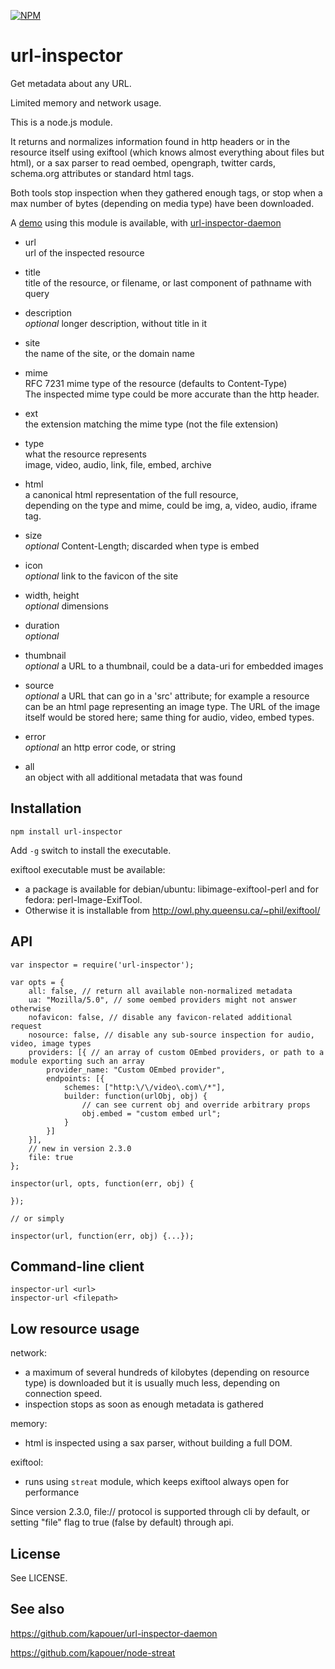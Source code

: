 [![NPM](https://nodei.co/npm/url-inspector.png?downloads=true)](https://nodei.co/npm/url-inspector/)

url-inspector
=============

Get metadata about any URL.

Limited memory and network usage.

This is a node.js module.

It returns and normalizes information found in http headers or in the resource
itself using exiftool (which knows almost everything about files but html),
or a sax parser to read oembed, opengraph, twitter cards, schema.org attributes
or standard html tags.

Both tools stop inspection when they gathered enough tags, or stop when a max number
of bytes (depending on media type) have been downloaded.

A [demo](http://inspector.eda.sarl) using this module is available,
with [url-inspector-daemon](http://github.com/kapouer/url-inspector-daemon)


* url  
  url of the inspected resource

* title  
  title of the resource, or filename, or last component of pathname with query

* description  
  *optional* longer description, without title in it

* site  
  the name of the site, or the domain name

* mime  
  RFC 7231 mime type of the resource (defaults to Content-Type)  
  The inspected mime type could be more accurate than the http header.

* ext  
  the extension matching the mime type (not the file extension)

* type  
  what the resource represents  
  image, video, audio, link, file, embed, archive

* html  
  a canonical html representation of the full resource,  
  depending on the type and mime, could be img, a, video, audio, iframe tag.

* size  
  *optional* Content-Length; discarded when type is embed

* icon  
  *optional* link to the favicon of the site

* width, height  
  *optional* dimensions

* duration  
  *optional*

* thumbnail  
  *optional* a URL to a thumbnail, could be a data-uri for embedded images

* source  
  *optional* a URL that can go in a 'src' attribute; for example a resource can
  be an html page representing an image type. The URL of the image itself would
  be stored here; same thing for audio, video, embed types.

* error  
  *optional* an http error code, or string

* all  
  an object with all additional metadata that was found


Installation
------------

```
npm install url-inspector
```

Add `-g` switch to install the executable.

exiftool executable must be available:
- a package is available for debian/ubuntu: libimage-exiftool-perl
and for fedora: perl-Image-ExifTool.
- Otherwise it is installable from
http://owl.phy.queensu.ca/~phil/exiftool/


API
---

```
var inspector = require('url-inspector');

var opts = {
	all: false, // return all available non-normalized metadata
	ua: "Mozilla/5.0", // some oembed providers might not answer otherwise
	nofavicon: false, // disable any favicon-related additional request
	nosource: false, // disable any sub-source inspection for audio, video, image types
	providers: [{ // an array of custom OEmbed providers, or path to a module exporting such an array
		provider_name: "Custom OEmbed provider",
		endpoints: [{
			schemes: ["http:\/\/video\.com\/*"],
			builder: function(urlObj, obj) {
				// can see current obj and override arbitrary props
				obj.embed = "custom embed url";
			}
		}]
	}],
	// new in version 2.3.0
	file: true
};

inspector(url, opts, function(err, obj) {

});

// or simply

inspector(url, function(err, obj) {...});

```

Command-line client
-------------------

```
inspector-url <url>
inspector-url <filepath>
```

Low resource usage
------------------

network:

- a maximum of several hundreds of kilobytes (depending on resource type) is downloaded
  but it is usually much less, depending on connection speed.
- inspection stops as soon as enough metadata is gathered

memory:
- html is inspected using a sax parser, without building a full DOM.

exiftool:
- runs using `streat` module, which keeps exiftool always open for performance

Since version 2.3.0, file:// protocol is supported through cli by default,
or setting "file" flag to true (false by default) through api.

License
-------

See LICENSE.


See also
--------

https://github.com/kapouer/url-inspector-daemon

https://github.com/kapouer/node-streat


